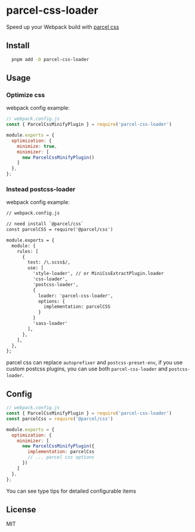 # parcel-css-loader

Speed up your Webpack build with [parcel css](https://github.com/parcel-bundler/parcel-css)

## Install

```bash
  pnpm add -D parcel-css-loader
```

## Usage

### Optimize css

webpack config example:

```js
// webpack.config.js
const { ParcelCssMinifyPlugin } = require('parcel-css-loader')

module.exports = {
  optimization: {
    minimize: true,
    minimizer: [
      new ParcelCssMinifyPlugin()
    ]
  },
};
```


### Instead postcss-loader

webpack config example:

```diff
// webpack.config.js

// need install `@parcel/css`
const parcelCSS = require('@parcel/css')

module.exports = {
  module: {
    rules: [
      {
        test: /\.scss$/,
        use: [
          'style-loader', // or MiniCssExtractPlugin.loader
          'css-loader',
          'postcss-loader',
          {
            loader: 'parcel-css-loader',
            options: {
              implementation: parcelCSS
            }
          }
          'sass-loader'
        ],
      },
    ],
  },
};
```

parcel css can replace `autoprefixer` and `postcss-preset-env`, if you use custom postcss plugins, you can use both `parcel-css-loader` and `postcss-loader`.

## Config

```js
// webpack.config.js
const { ParcelCssMinifyPlugin } = require('parcel-css-loader')
const parcelCss = require('@parcel/css')

module.exports = {
  optimization: {
    minimizer: [
      new ParcelCssMinifyPlugin({
        implementation: parcelCss
        // ... parcel css options
      })
    ]
  },
};
```

You can see type tips for detailed configurable items

## License

MIT
